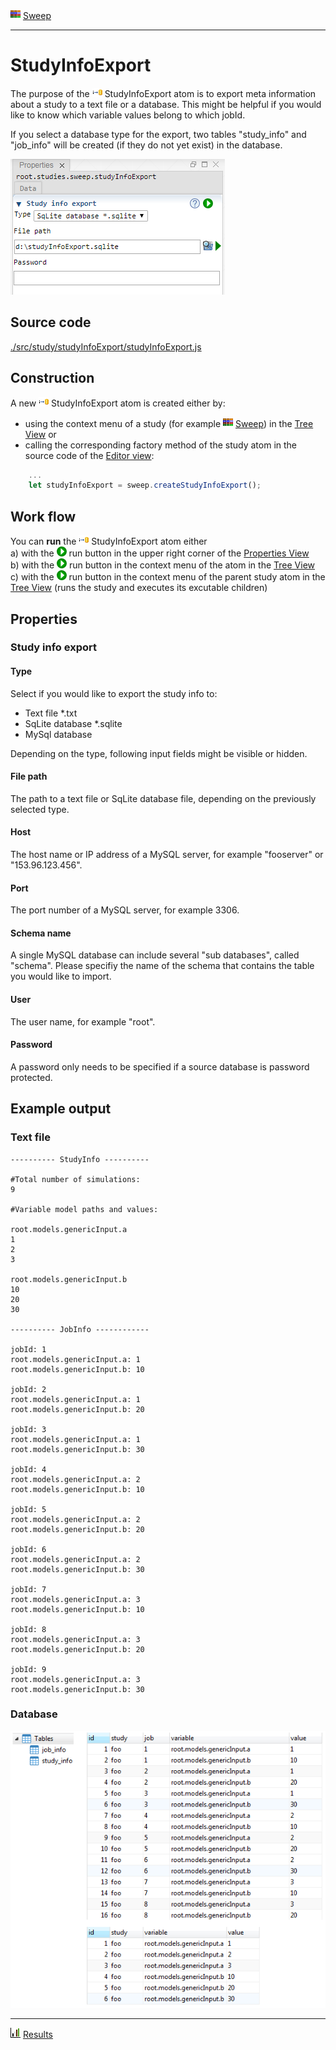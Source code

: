 
![](../../../../icons/sweep.png) [Sweep](../sweep/sweep.md)

----

# StudyInfoExport
  
The purpose of the ![](../../../../icons/studyInfoExport.png) StudyInfoExport atom is to export meta information about a study to a text file or a database. This might be helpful if you would like to know which variable values belong to which jobId. 

If you select a database type for the export, two tables "study_info" and "job_info" will be created (if they do not yet exist) in the database.

![](../../../images/studyInfoExport.png)
		
## Source code

[./src/study/studyInfoExport/studyInfoExport.js](../../../../src/study/studyInfoExport/studyInfoExport.js)

## Construction
		
A new ![](../../../../icons/studyInfoExport.png) StudyInfoExport atom is created either by: 

* using the context menu of a study (for example ![](../../../../icons/sweep.png) [Sweep](../sweep/sweep.md)) in the [Tree View](../../../views/treeView.md) or
* calling the corresponding factory method of the study atom in the source code of the [Editor view](../../../views/editorView.md):

```javascript
    ...
    let studyInfoExport = sweep.createStudyInfoExport();	     
```

## Work flow	

You can **run** the ![](../../../../icons/studyInfoExport.png) StudyInfoExport atom either<br> 
a) with the ![](../../../../icons/run.png) run button in the upper right corner of the [Properties View](../../../views/propertiesView.md)<br>
b) with the ![](../../../../icons/run.png) run button in the context menu of the atom in the [Tree View](../../../views/treeView.md)<br>
c) with the ![](../../../../icons/run.png) run button in the context menu of the parent study atom in the [Tree View](../../../views/treeView.md) (runs the study and executes its excutable children)<br>
      
## Properties

### Study info export

#### Type

Select if you would like to export the study info to:
* Text file *.txt
* SqLite database *.sqlite
* MySql database

Depending on the type, following input fields might be visible or hidden. 

#### File path

The path to a text file or SqLite database file, depending on the previously selected type.

#### Host

The host name or IP address of a MySQL server, for example "fooserver" or "153.96.123.456".

#### Port

The port number of a MySQL server, for example 3306.

#### Schema name

A single MySQL database can include several "sub databases", called "schema".
Please specifiy the name of the schema that contains the table you would like
to import. 

#### User

The user name, for example "root". 

#### Password

A password only needs to be specified if a source database is password protected.

## Example output

### Text file

```
---------- StudyInfo ----------

#Total number of simulations:
9

#Variable model paths and values:

root.models.genericInput.a
1
2
3

root.models.genericInput.b
10
20
30

---------- JobInfo ------------

jobId: 1
root.models.genericInput.a: 1
root.models.genericInput.b: 10

jobId: 2
root.models.genericInput.a: 1
root.models.genericInput.b: 20

jobId: 3
root.models.genericInput.a: 1
root.models.genericInput.b: 30

jobId: 4
root.models.genericInput.a: 2
root.models.genericInput.b: 10

jobId: 5
root.models.genericInput.a: 2
root.models.genericInput.b: 20

jobId: 6
root.models.genericInput.a: 2
root.models.genericInput.b: 30

jobId: 7
root.models.genericInput.a: 3
root.models.genericInput.b: 10

jobId: 8
root.models.genericInput.a: 3
root.models.genericInput.b: 20

jobId: 9
root.models.genericInput.a: 3
root.models.genericInput.b: 30
```

### Database

![](../../../images/studyInfoExportTables.png)

----

![](../../../../icons/results.png) [Results](../../result/results.md)
